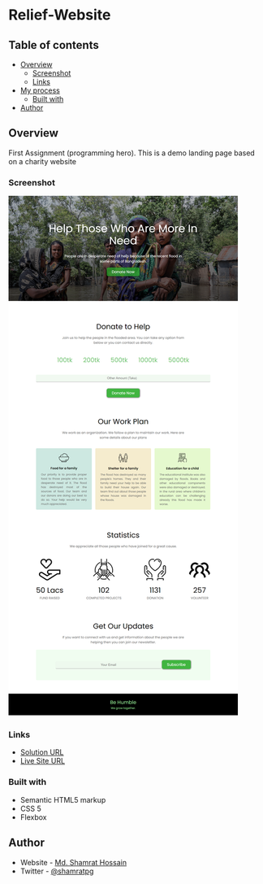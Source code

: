 # Relief-Website

## Table of contents

- [Overview](#overview)
  - [Screenshot](#screenshot)
  - [Links](#links)
- [My process](#my-process)
  - [Built with](#built-with)
- [Author](#author)


## Overview

First Assignment (programming hero). This is a demo landing page based on  a charity website


### Screenshot

![](screenshot.png)


### Links

- [Solution URL](https://shamratpg.github.io/Relief-Website/)
- [Live Site URL](https://github.com/shamratPG/Relief-Website)


### Built with

- Semantic HTML5 markup
- CSS 5
- Flexbox


## Author

- Website - [Md. Shamrat Hossain](https://github.com/shamratPG)
- Twitter - [@shamratpg](https://twitter.com/shamratpg)

